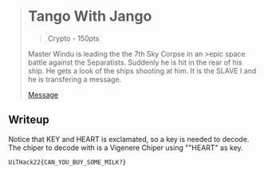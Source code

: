 ># Tango With Jango
>> Crypto - 150pts  
>
>Master Windu is leading the the 7th Sky Corpse in an >epic space 
>battle against the Separatists. Suddenly he is hit in the rear of his ship. 
>He gets a look of the ships shooting at him. It is the SLAVE I and he is transfering 
>a message. 
>
>
>[Message](./message.txt)

## Writeup

Notice that KEY and HEART is exclamated, so a key is needed to decode.
The chiper to decode with is a Vigenere Chiper using ""HEART" as key. 

```
UiTHack22{CAN_YOU_BUY_SOME_MILK?}
```